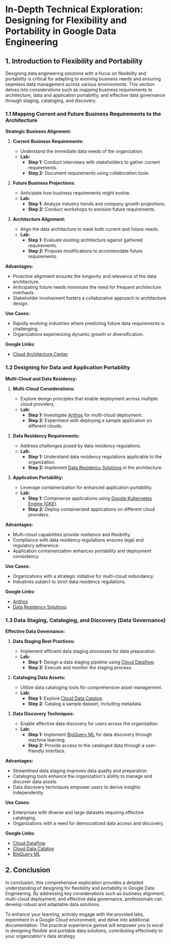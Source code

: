 # In-Depth Technical Exploration: Designing for Flexibility and Portability in Google Data Engineering

## 1. Introduction to Flexibility and Portability

Designing data engineering solutions with a focus on flexibility and portability is critical for adapting to evolving business needs and ensuring seamless data management across various environments. This section delves into considerations such as mapping business requirements to architecture, data and application portability, and effective data governance through staging, cataloging, and discovery.

### 1.1 Mapping Current and Future Business Requirements to the Architecture

**Strategic Business Alignment:**

1. **Current Business Requirements:**
   - Understand the immediate data needs of the organization.
   - **Lab:**
     - **Step 1:** Conduct interviews with stakeholders to gather current requirements.
     - **Step 2:** Document requirements using collaboration tools.

2. **Future Business Projections:**
   - Anticipate how business requirements might evolve.
   - **Lab:**
     - **Step 1:** Analyze industry trends and company growth projections.
     - **Step 2:** Conduct workshops to envision future requirements.

3. **Architecture Alignment:**
   - Align the data architecture to meet both current and future needs.
   - **Lab:**
     - **Step 1:** Evaluate existing architecture against gathered requirements.
     - **Step 2:** Propose modifications to accommodate future requirements.

**Advantages:**
- Proactive alignment ensures the longevity and relevance of the data architecture.
- Anticipating future needs minimizes the need for frequent architecture overhauls.
- Stakeholder involvement fosters a collaborative approach to architecture design.

**Use Cases:**
- Rapidly evolving industries where predicting future data requirements is challenging.
- Organizations experiencing dynamic growth or diversification.

**Google Links:**
- [Cloud Architecture Center](https://cloud.google.com/architecture)

### 1.2 Designing for Data and Application Portability

**Multi-Cloud and Data Residency:**

1. **Multi-Cloud Considerations:**
   - Explore design principles that enable deployment across multiple cloud providers.
   - **Lab:**
     - **Step 1:** Investigate [Anthos](https://cloud.google.com/anthos) for multi-cloud deployment.
     - **Step 2:** Experiment with deploying a sample application on different clouds.

2. **Data Residency Requirements:**
   - Address challenges posed by data residency regulations.
   - **Lab:**
     - **Step 1:** Understand data residency regulations applicable to the organization.
     - **Step 2:** Implement [Data Residency Solutions](https://cloud.google.com/blog/topics/inside-google-cloud/google-clouds-commitment-to-data-residency) in the architecture.

3. **Application Portability:**
   - Leverage containerization for enhanced application portability.
   - **Lab:**
     - **Step 1:** Containerize applications using [Google Kubernetes Engine (GKE)](https://cloud.google.com/kubernetes-engine).
     - **Step 2:** Deploy containerized applications on different cloud providers.

**Advantages:**
- Multi-cloud capabilities provide resilience and flexibility.
- Compliance with data residency regulations ensures legal and regulatory adherence.
- Application containerization enhances portability and deployment consistency.

**Use Cases:**
- Organizations with a strategic initiative for multi-cloud redundancy.
- Industries subject to strict data residency regulations.

**Google Links:**
- [Anthos](https://cloud.google.com/anthos)
- [Data Residency Solutions](https://cloud.google.com/blog/topics/inside-google-cloud/google-clouds-commitment-to-data-residency)

### 1.3 Data Staging, Cataloging, and Discovery (Data Governance)

**Effective Data Governance:**

1. **Data Staging Best Practices:**
   - Implement efficient data staging processes for data preparation.
   - **Lab:**
     - **Step 1:** Design a data staging pipeline using [Cloud Dataflow](https://cloud.google.com/dataflow).
     - **Step 2:** Execute and monitor the staging process.

2. **Cataloging Data Assets:**
   - Utilize data cataloging tools for comprehensive asset management.
   - **Lab:**
     - **Step 1:** Explore [Cloud Data Catalog](https://cloud.google.com/data-catalog).
     - **Step 2:** Catalog a sample dataset, including metadata.

3. **Data Discovery Techniques:**
   - Enable effective data discovery for users across the organization.
   - **Lab:**
     - **Step 1:** Implement [BigQuery ML](https://cloud.google.com/bigquery-ml) for data discovery through machine learning.
     - **Step 2:** Provide access to the cataloged data through a user-friendly interface.

**Advantages:**
- Streamlined data staging improves data quality and preparation.
- Cataloging tools enhance the organization's ability to manage and discover data assets.
- Data discovery techniques empower users to derive insights independently.

**Use Cases:**
- Enterprises with diverse and large datasets requiring effective cataloging.
- Organizations with a need for democratized data access and discovery.

**Google Links:**
- [Cloud Dataflow](https://cloud.google.com/dataflow)
- [Cloud Data Catalog](https://cloud.google.com/data-catalog)
- [BigQuery ML](https://cloud.google.com/bigquery-ml)

## 2. Conclusion

In conclusion, this comprehensive exploration provides a detailed understanding of designing for flexibility and portability in Google Data Engineering. By addressing key considerations such as business alignment, multi-cloud deployment, and effective data governance, professionals can develop robust and adaptable data solutions.

To enhance your learning, actively engage with the provided labs, experiment in a Google Cloud environment, and delve into additional documentation. The practical experience gained will empower you to excel in designing flexible and portable data solutions, contributing effectively to your organization's data strategy.
